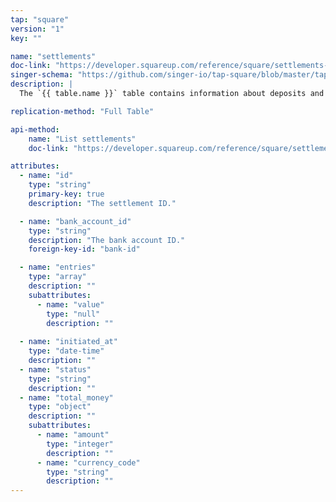 ```yaml
---
tap: "square"
version: "1"
key: ""

name: "settlements"
doc-link: "https://developer.squareup.com/reference/square/settlements-api"
singer-schema: "https://github.com/singer-io/tap-square/blob/master/tap_square/schemas/settlements.json"
description: |
  The `{{ table.name }}` table contains information about deposits and withdrawals issued by {{ integration.display_name }. This table cannot be replicated with a sandbox account due to restrictions from {{ integration.display_name }}.

replication-method: "Full Table"

api-method:
    name: "List settlements"
    doc-link: "https://developer.squareup.com/reference/square/settlements-api/v1-list-settlements"

attributes:
  - name: "id"
    type: "string"
    primary-key: true
    description: "The settlement ID."

  - name: "bank_account_id"
    type: "string"
    description: "The bank account ID."
    foreign-key-id: "bank-id"

  - name: "entries"
    type: "array"
    description: ""
    subattributes:
      - name: "value"
        type: "null"
        description: ""
  
  - name: "initiated_at"
    type: "date-time"
    description: ""
  - name: "status"
    type: "string"
    description: ""
  - name: "total_money"
    type: "object"
    description: ""
    subattributes:
      - name: "amount"
        type: "integer"
        description: ""
      - name: "currency_code"
        type: "string"
        description: ""
---
```

